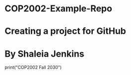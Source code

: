 # COP2002-Example-Repo
# Creating a project for GitHub
# By Shaleia Jenkins

print("COP2002 Fall 2030")
